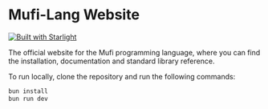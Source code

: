 # Mufi-Lang Website

[![Built with Starlight](https://astro.badg.es/v2/built-with-starlight/tiny.svg)](https://starlight.astro.build)

The official website for the Mufi programming language, where you can find the
installation, documentation and standard library reference.

To run locally, clone the repository and run the following commands:

```bash
bun install
bun run dev
```
